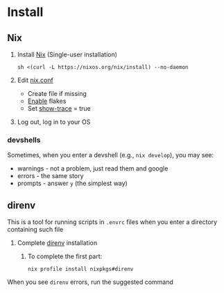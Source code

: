 # Install

## Nix

1. Install [Nix](https://nixos.org/download.html) (Single-user installation)

    ```console
    sh <(curl -L https://nixos.org/nix/install) --no-daemon
    ```

1. Edit [nix.conf](https://nixos.org/manual/nix/unstable/command-ref/conf-file.html#description)
    - Create file if missing
    - [Enable](https://nixos.wiki/wiki/Flakes#Permanent) flakes
    - Set [show-trace](https://nixos.org/manual/nix/unstable/command-ref/conf-file.html#conf-show-trace) = true

1. Log out, log in to your OS

### devshells

Sometimes, when you enter a devshell (e.g., `nix develop`), you may see:

- warnings - not a problem, just read them and google
- errors - the same story
- prompts - answer `y` (the simplest way)

## direnv

This is a tool for running scripts in `.envrc` files when you enter a directory containing such file

1. Complete [direnv](https://direnv.net/docs/installation.html#installation) installation
    1. To complete the first part:

        ```console
        nix profile install nixpkgs#direnv
        ```

When you see `direnv` errors, run the suggested command
